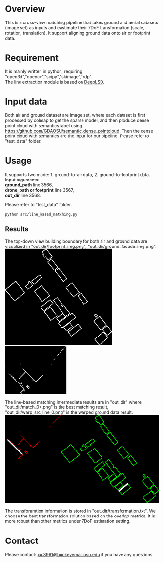 # Overview
This is a cross-view matching pipeline that takes ground and aerial datasets (image set) as inputs and eastimate their 7DoF transformation (scale, rotation, translation). It support aligning ground data onto air or footprint data. 

# Requirement   

It is mainly written in python, requiring "open3d","opencv","scipy","skimage","rdp".  
The line extraction module is based on [DeepLSD](https://github.com/cvg/DeepLSD).

# Input data
Both air and ground dataset are image set, where each dataset is first processed by colmap to get the sparse model, and then produce dense point cloud with semantics label using https://github.com/GDAOSU/semantic_dense_pointcloud. Then the dense point cloud with semantics are the input for our pipeline. Please refer to "test_data" folder.  

# Usage
It supports two mode: 1. ground-to-air data, 2. ground-to-footprint data. 
Input arguments:  
**ground_path** line 3566,   
**drone_path or footprint** line 3567,  
 **out_dir** line 3568.

Please refer to "test_data" folder. 
```
python src/line_based_matching.py
```

## Results
The top-down view building boundary for both air and ground data are visualized in "out_dir/footprint_img.png", "out_dir/ground_facade_img.png".   
![alt text](footprint.png)  
![alt text](ground.png)

The line-based matching intermediate results are in "out_dir" where "out_dir/match_0*.png" is the best matching result, "out_dir/warp_src_line_0.png" is the warped ground data result.   
![alt text](match_0.png)

The transforamtion information is stored in "out_dir/transformation.txt". We choose the best transformation solution based on the *overlap* metrics. It is more robust than other metrics under 7DoF estimation setting. 

# Contact
Please contact: xu.3961@buckeyemail.osu.edu if you have any questions
